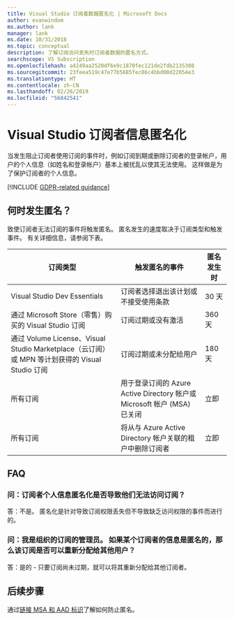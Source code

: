 ```yaml
---
title: Visual Studio 订阅者数据匿名化 | Microsoft Docs
author: evanwindom
ms.author: lank
manager: lank
ms.date: 10/31/2018
ms.topic: conceptual
description: 了解订阅访问丢失时订阅者数据的匿名方式。
searchscope: VS Subscription
ms.openlocfilehash: a4249aa2520df6e9c1870fec121de2fdb2135308
ms.sourcegitcommit: 23feea519c47e77b5685fec86c4bbd00d22054e3
ms.translationtype: HT
ms.contentlocale: zh-CN
ms.lasthandoff: 02/26/2019
ms.locfileid: "56842541"
---
```

# <a name="anonymization-of-visual-studio-subscriber-information"></a>Visual Studio 订阅者信息匿名化

当发生阻止订阅者使用订阅的事件时，例如订阅到期或删除订阅者的登录帐户，用户的个人信息（如姓名和登录帐户）基本上被扰乱以使其无法使用。  这样做是为了保护订阅者的个人信息。

[!INCLUDE [GDPR-related guidance](includes/gdpr-intro-sentence.md)]

## <a name="when-does-anonymization-occur"></a>何时发生匿名？

致使订阅者无法订阅的事件将触发匿名。  匿名发生的速度取决于订阅类型和触发事件。 有关详细信息，请参阅下表。

| 订阅类型                                                                                                                       | 触发匿名的事件                                                                                                     | 匿名发生时 |
|-----------------------------------------------------------------------------------------------------------------------------------------|------------------------------------------------------------------------------------------------------------|---------------------------|
| Visual Studio Dev Essentials                                                                                                            | 订阅者选择退出该计划或不接受使用条款                                    | 30 天               |
| 通过 Microsoft Store（零售）购买的 Visual Studio 订阅                                                                      | 订阅过期或没有激活                                                                   | 360 天                  |
| 通过 Volume License、Visual Studio Marketplace（云订阅）或 MPN 等计划获得的 Visual Studio 订阅 | 订阅过期或未分配给用户                                                          | 180 天                  |
| 所有订阅                                                                                                                       | 用于登录订阅的 Azure Active Directory 帐户或 Microsoft 帐户 (MSA) 已关闭 | 立即               |
| 所有订阅                                                                                                                       | 将从与 Azure Active Directory 帐户关联的租户中删除订阅者                                | 立即               |

## <a name="faq"></a>FAQ

### <a name="q--does-the-anonymization-of-the-subscribers-personal-information-cause-them-to-lose-access-to-the-subscription"></a>问：订阅者个人信息匿名化是否导致他们无法访问订阅？
答：不是。  匿名化是针对导致订阅权限丢失但不导致缺乏访问权限的事件而进行的。

### <a name="q--im-an-administrator-for-my-organizations-subscriptions--if-one-of-my-subscribers-information-is-anonymized-can-that-subscription-be-reassigned-to-another-user"></a>问：我是组织的订阅的管理员。  如果某个订阅者的信息是匿名的，那么该订阅是否可以重新分配给其他用户？
答：是的 - 只要订阅尚未过期，就可以将其重新分配给其他订阅者。

## <a name="next-steps"></a>后续步骤

通过[链接 MSA 和 AAD 标识](/azure/active-directory/b2b/add-users-administrator)了解如何防止匿名。
